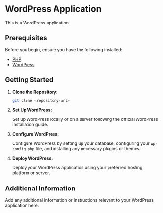 # WordPress Application

This is a WordPress application.

## Prerequisites

Before you begin, ensure you have the following installed:

- [PHP](https://www.php.net/)
- [WordPress](https://wordpress.org/download/)

## Getting Started

1. **Clone the Repository:**

    ```bash
    git clone <repository-url>
    ```

2. **Set Up WordPress:**

    Set up WordPress locally or on a server following the official WordPress installation guide.

3. **Configure WordPress:**

    Configure WordPress by setting up your database, configuring your `wp-config.php` file, and installing any necessary plugins or themes.

4. **Deploy WordPress:**

    Deploy your WordPress application using your preferred hosting platform or server.

## Additional Information

Add any additional information or instructions relevant to your WordPress application here.

